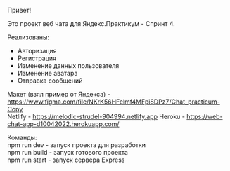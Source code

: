 Привет! 

Это проект веб чата для Яндекс.Практикум - Спринт 4.

Реализованы:  
- Авторизация  
- Регистрация  
- Изменение данных пользователя  
- Изменение аватара  
- Отправка сообщений  

Макет (взял пример от Яндекса) - https://www.figma.com/file/NKrK56HFelmf4MFpi8DPz7/Chat_practicum-Copy  
Netlify - https://melodic-strudel-904994.netlify.app
Heroku - https://web-chat-app-d10042022.herokuapp.com/

Команды:  
    npm run dev - запуск проекта для разработки   
    npm run build - запуск готового проекта  
    npm run start - запуск сервера Express